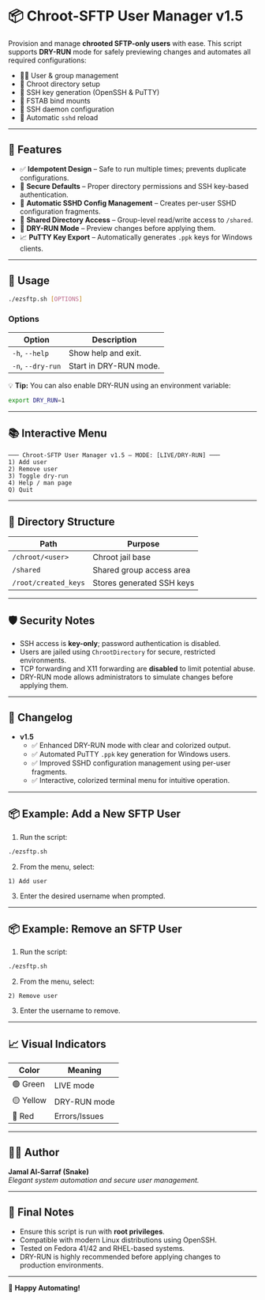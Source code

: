 
# 📦 Chroot-SFTP User Manager v1.5

Provision and manage **chrooted SFTP-only users** with ease. This script supports **DRY-RUN** mode for safely previewing changes and automates all required configurations:

- 🧑‍💻 User & group management  
- 📁 Chroot directory setup  
- 🔑 SSH key generation (OpenSSH & PuTTY)  
- 📄 FSTAB bind mounts  
- 🔧 SSH daemon configuration  
- 🔄 Automatic `sshd` reload  

---

## 🚀 Features

- ✅ **Idempotent Design** – Safe to run multiple times; prevents duplicate configurations.  
- 🔐 **Secure Defaults** – Proper directory permissions and SSH key-based authentication.  
- 📄 **Automatic SSHD Config Management** – Creates per-user SSHD configuration fragments.  
- 📂 **Shared Directory Access** – Group-level read/write access to `/shared`.  
- 🧩 **DRY-RUN Mode** – Preview changes before applying them.  
- 📈 **PuTTY Key Export** – Automatically generates `.ppk` keys for Windows clients.  

---

## 📖 Usage

```bash
./ezsftp.sh [OPTIONS]
```

### Options

| Option            | Description             |
|-------------------|-------------------------|
| `-h`, `--help`    | Show help and exit.     |
| `-n`, `--dry-run` | Start in DRY-RUN mode.  |

💡 **Tip:** You can also enable DRY-RUN using an environment variable:

```bash
export DRY_RUN=1
```

---

## 📚 Interactive Menu

```
─── Chroot-SFTP User Manager v1.5 — MODE: [LIVE/DRY-RUN] ───
1) Add user
2) Remove user
3) Toggle dry-run
4) Help / man page
Q) Quit
```

---

## 📂 Directory Structure

| Path                  | Purpose                  |
|-----------------------|--------------------------|
| `/chroot/<user>`      | Chroot jail base         |
| `/shared`             | Shared group access area |
| `/root/created_keys`  | Stores generated SSH keys|

---

## 🛡️ Security Notes

- SSH access is **key-only**; password authentication is disabled.
- Users are jailed using `ChrootDirectory` for secure, restricted environments.
- TCP forwarding and X11 forwarding are **disabled** to limit potential abuse.
- DRY-RUN mode allows administrators to simulate changes before applying them.

---

## 📅 Changelog

- **v1.5**
  - ✅ Enhanced DRY-RUN mode with clear and colorized output.  
  - ✅ Automated PuTTY `.ppk` key generation for Windows users.  
  - ✅ Improved SSHD configuration management using per-user fragments.  
  - ✅ Interactive, colorized terminal menu for intuitive operation.  

---

## 📦 Example: Add a New SFTP User

1. Run the script:

```bash
./ezsftp.sh
```

2. From the menu, select:

```
1) Add user
```

3. Enter the desired username when prompted.

---

## 📦 Example: Remove an SFTP User

1. Run the script:

```bash
./ezsftp.sh
```

2. From the menu, select:

```
2) Remove user
```

3. Enter the username to remove.

---

## 📈 Visual Indicators

| Color  | Meaning        |
|--------|----------------|
| 🟢 Green  | LIVE mode      |
| 🟡 Yellow | DRY-RUN mode   |
| 🔴 Red    | Errors/Issues  |

---

## 👨‍💻 Author

**Jamal Al-Sarraf (Snake)**  
*Elegant system automation and secure user management.*

---

## 📢 Final Notes

- Ensure this script is run with **root privileges**.
- Compatible with modern Linux distributions using OpenSSH.
- Tested on Fedora 41/42 and RHEL-based systems.
- DRY-RUN is highly recommended before applying changes to production environments.

---

🎉 **Happy Automating!**
